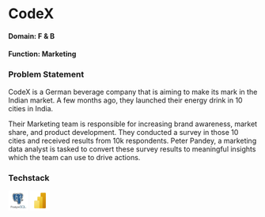 # CodeX
#### Domain: F & B  
#### Function: Marketing  

### Problem Statement 
CodeX is a German beverage company that is aiming to make its mark in the Indian market. A few months ago, they launched their energy drink in 10 cities in India.

Their Marketing team is responsible for increasing brand awareness, market share, and product development. They conducted a survey in those 10 cities and received results from 10k respondents. Peter Pandey, a marketing data analyst is tasked to convert these survey results to meaningful insights which the team can use to drive actions.

### Techstack
<p>
<img src="https://github.com/Shandeep-Raula/Shandeep-Raula/blob/main/social/PostgreSQL.svg" alt="shandeep_2003" height="40" width="40" />
<img src="https://github.com/Shandeep-Raula/Shandeep-Raula/blob/main/social/power bi.svg" alt="shandeep_2003" height="40" width="40" />
</p>



